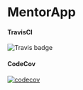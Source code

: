 # MentorApp

#### TravisCI
<img src="https://travis-ci.com/HelenGezahegn/MentorApp.svg?branch=master" alt="Travis badge" />

#### CodeCov
[![codecov](https://codecov.io/gh/IndustryBear/MentorApp/branch/master/graph/badge.svg)](https://codecov.io/gh/IndustryBear/MentorApp)
